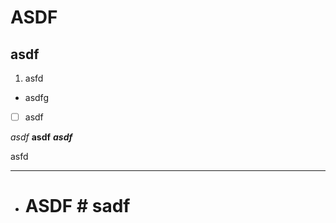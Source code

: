 # ASDF

## asdf

1. asfd

- asdfg

- [ ] asdf

*asdf*
**asdf**
***asdf***

asfd

---

- # ASDF # sadf

